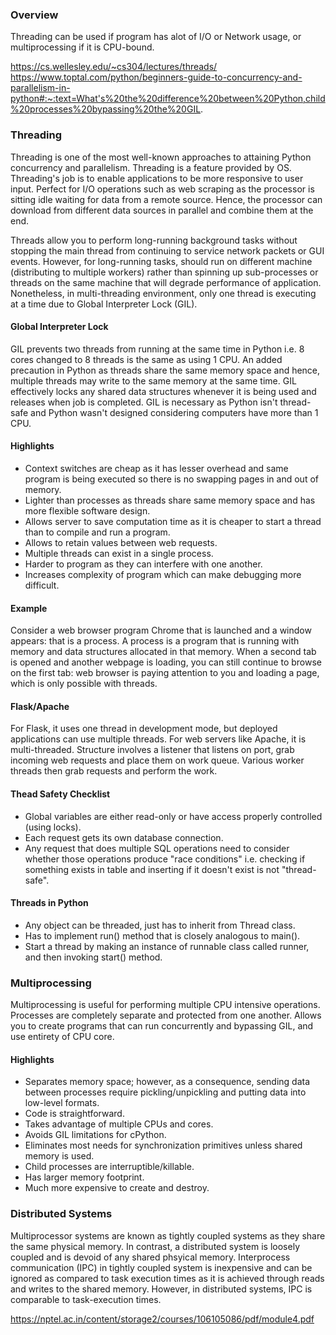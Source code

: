 ### Overview

Threading can be used if program has alot of I/O or Network usage, or multiprocessing if it is CPU-bound.

https://cs.wellesley.edu/~cs304/lectures/threads/  
https://www.toptal.com/python/beginners-guide-to-concurrency-and-parallelism-in-python#:~:text=What's%20the%20difference%20between%20Python,child%20processes%20bypassing%20the%20GIL.

### Threading

Threading is one of the most well-known approaches to attaining Python concurrency and parallelism. Threading is a feature provided by OS. Threading's job is to enable applications to be more responsive to user input. Perfect for I/O operations such as web scraping as the processor is sitting idle waiting for data from a remote source. Hence, the processor can download from different data sources in parallel and combine them at the end.

Threads allow you to perform long-running background tasks without stopping the main thread from continuing to service network packets or GUI events. However, for long-running tasks, should run on different machine (distributing to multiple workers) rather than spinning up sub-processes or threads on the same machine that will degrade performance of application. Nonetheless, in multi-threading environment, only one thread is executing at a time due to Global Interpreter Lock (GIL).

#### Global Interpreter Lock

GIL prevents two threads from running at the same time in Python i.e. 8 cores changed to 8 threads is the same as using 1 CPU. An added precaution in Python as threads share the same memory space and hence, multiple threads may write to the same memory at the same time. GIL effectively locks any shared data structures whenever it is being used and releases when job is completed. GIL is necessary as Python isn't thread-safe and Python wasn't designed considering computers have more than 1 CPU.

#### Highlights

- Context switches are cheap as it has lesser overhead and same program is being executed so there is no swapping pages in and out of memory.
- Lighter than processes as threads share same memory space and has more flexible software design.
- Allows server to save computation time as it is cheaper to start a thread than to compile and run a program.
- Allows to retain values between web requests.
- Multiple threads can exist in a single process.
- Harder to program as they can interfere with one another.
- Increases complexity of program which can make debugging more difficult.

#### Example

Consider a web browser program Chrome that is launched and a window appears: that is a process. A process is a program that is running with memory and data structures allocated in that memory. When a second tab is opened and another webpage is loading, you can still continue to browse on the first tab: web browser is paying attention to you and loading a page, which is only possible with threads.

#### Flask/Apache

For Flask, it uses one thread in development mode, but deployed applications can use multiple threads. For web servers like Apache, it is multi-threaded. Structure involves a listener that listens on port, grab incoming web requests and place them on work queue. Various worker threads then grab requests and perform the work.

#### Thead Safety Checklist

- Global variables are either read-only or have access properly controlled (using locks).
- Each request gets its own database connection.
- Any request that does multiple SQL operations need to consider whether those operations produce "race conditions" i.e. checking if something exists in table and inserting if it doesn't exist is not "thread-safe".

#### Threads in Python

- Any object can be threaded, just has to inherit from Thread class.
- Has to implement run() method that is closely analogous to main().
- Start a thread by making an instance of runnable class called runner, and then invoking start() method.

### Multiprocessing

Multiprocessing is useful for performing multiple CPU intensive operations. Processes are completely separate and protected from one another. Allows you to create programs that can run concurrently and bypassing GIL, and use entirety of CPU core.

#### Highlights

- Separates memory space; however, as a consequence, sending data between processes require pickling/unpickling and putting data into low-level formats.
- Code is straightforward.
- Takes advantage of multiple CPUs and cores.
- Avoids GIL limitations for cPython.
- Eliminates most needs for synchronization primitives unless shared memory is used.
- Child processes are interruptible/killable.
- Has larger memory footprint.
- Much more expensive to create and destroy.

### Distributed Systems

Multiprocessor systems are known as tightly coupled systems as they share the same physical memory. In contrast, a distributed system is loosely coupled and is devoid of any shared phsyical memory. Interprocess communication (IPC) in tightly coupled system is inexpensive and can be ignored as compared to task execution times as it is achieved through reads and writes to the shared memory. However, in distributed systems, IPC is comparable to task-execution times.

https://nptel.ac.in/content/storage2/courses/106105086/pdf/module4.pdf
